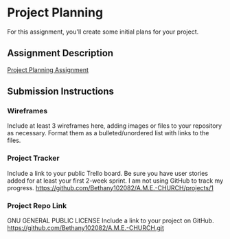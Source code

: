 # Project Planning
For this assignment, you'll create some initial plans for your project.

## Assignment Description
[Project Planning Assignment](https://education.launchcode.org/liftoff/modules/assignments/project-planning)

## Submission Instructions

### Wireframes

Include at least 3 wireframes here, adding images or files to your repository as necessary. Format them as a bulleted/unordered list with links to the files.

### Project Tracker

Include a link to your public Trello board. Be sure you have user stories added for at least your first 2-week sprint.
I am not using GitHub to track my progress.
https://github.com/Bethany102082/A.M.E.-CHURCH/projects/1

### Project Repo Link
GNU GENERAL PUBLIC LICENSE
Include a link to your project on GitHub.
https://github.com/Bethany102082/A.M.E.-CHURCH.git

